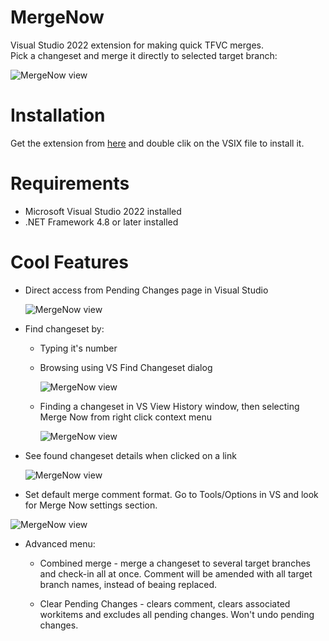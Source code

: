 # MergeNow
Visual Studio 2022 extension for making quick TFVC merges.\
Pick a changeset and merge it directly to selected target branch:

![MergeNow view](https://github.com/kamil-wachala/MergeNow/blob/main/docs/MergeNowView.png)

# Installation
Get the extension from [here](https://marketplace.visualstudio.com/items?itemName=KamilWachala.MergeNow10) and double clik on the VSIX file to install it.

# Requirements
* Microsoft Visual Studio 2022 installed
* .NET Framework 4.8 or later installed

# Cool Features
* Direct access from Pending Changes page in Visual Studio
  
  ![MergeNow view](https://github.com/kamil-wachala/MergeNow/blob/main/docs/PendingChanges.png)

* Find changeset by:
  
  * Typing it's number
    
  * Browsing using VS Find Changeset dialog
    
     ![MergeNow view](https://github.com/kamil-wachala/MergeNow/blob/main/docs/FindChangeset.png)
    
  * Finding a changeset in VS View History window, then selecting Merge Now from right click context menu
    
    ![MergeNow view](https://github.com/kamil-wachala/MergeNow/blob/main/docs/History.png)
    
* See found changeset details when clicked on a link
  
   ![MergeNow view](https://github.com/kamil-wachala/MergeNow/blob/main/docs/ChangesetDetails.png)
  
* Set default merge comment format. Go to Tools/Options in VS and look for Merge Now settings section.
  
![MergeNow view](https://github.com/kamil-wachala/MergeNow/blob/main/docs/Settings.png)

* Advanced menu:
  
  * Combined merge - merge a changeset to several target branches and check-in all at once. Comment will be amended with all target branch names, instead of beaing replaced.
    
  * Clear Pending Changes - clears comment, clears associated workitems and excludes all pending changes. Won't undo pending changes.
